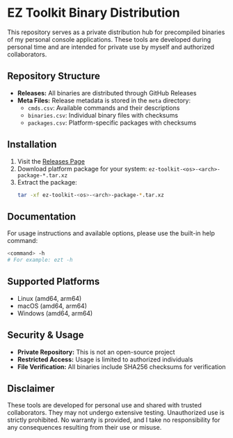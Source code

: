 # EZ Toolkit Binary Distribution

This repository serves as a private distribution hub for precompiled binaries of my personal console applications. These tools are developed during personal time and are intended for private use by myself and authorized collaborators.

## Repository Structure
- **Releases:** All binaries are distributed through GitHub Releases
- **Meta Files:** Release metadata is stored in the `meta` directory:
  - `cmds.csv`: Available commands and their descriptions
  - `binaries.csv`: Individual binary files with checksums
  - `packages.csv`: Platform-specific packages with checksums

## Installation
1. Visit the [Releases Page](https://github.com/elvinzeng/ez-toolkit-bin/releases)
2. Download platform package for your system: `ez-toolkit-<os>-<arch>-package-*.tar.xz`
3. Extract the package:
   ```bash
   tar -xf ez-toolkit-<os>-<arch>-package-*.tar.xz
   ```

## Documentation
For usage instructions and available options, please use the built-in help command:
```bash
<command> -h
# For example: ezt -h
```

## Supported Platforms
- Linux (amd64, arm64)
- macOS (amd64, arm64)
- Windows (amd64, arm64)

## Security & Usage
- **Private Repository:** This is not an open-source project
- **Restricted Access:** Usage is limited to authorized individuals
- **File Verification:** All binaries include SHA256 checksums for verification

## Disclaimer
These tools are developed for personal use and shared with trusted collaborators. They may not undergo extensive testing. Unauthorized use is strictly prohibited. No warranty is provided, and I take no responsibility for any consequences resulting from their use or misuse.
